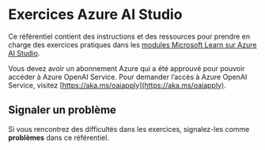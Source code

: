 # Exercices Azure AI Studio

Ce référentiel contient des instructions et des ressources pour prendre en charge des exercices pratiques dans les [modules Microsoft Learn sur Azure AI Studio](https://docs.microsoft.com/training).

Vous devez avoir un abonnement Azure qui a été approuvé pour pouvoir accéder à Azure OpenAI Service. Pour demander l’accès à Azure OpenAI Service, visitez [https://aka.ms/oaiapply](https://aka.ms/oaiapply).

## Signaler un problème

Si vous rencontrez des difficultés dans les exercices, signalez-les comme **problèmes** dans ce référentiel.
